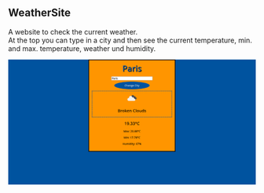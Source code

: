 ## WeatherSite
A website to check the current weather.  
At the top you can type in a city and then see the current temperature, min. and max. temperature, weather und humidity.  

<img src="WeatherSite.png" alt="WeatherSite Image" width="900"/>  

